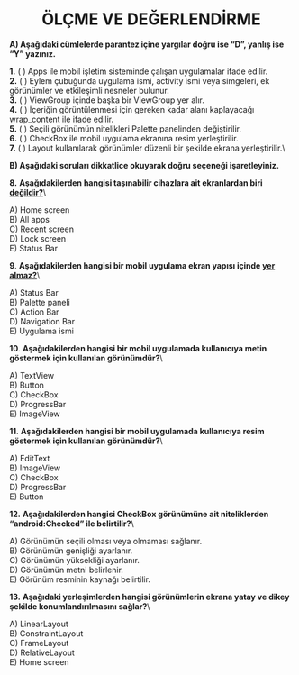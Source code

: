 <h1 style="text-align:center;">ÖLÇME VE DEĞERLENDİRME</h1>

**A) Aşağıdaki cümlelerde parantez içine yargılar doğru ise “D”, yanlış ise “Y” yazınız.**

**1.** ( ) Apps ile mobil işletim sisteminde çalışan uygulamalar ifade edilir.\
**2.** ( ) Eylem çubuğunda uygulama ismi, activity ismi veya simgeleri, ek görünümler ve etkileşimli nesneler bulunur.\
**3.** ( ) ViewGroup içinde başka bir ViewGroup yer alır.\
**4.** ( ) İçeriğin görüntülenmesi için gereken kadar alanı kaplayacağı wrap_content ile ifade edilir.\
**5.** ( ) Seçili görünümün nitelikleri Palette panelinden değiştirilir.\
**6.** ( ) CheckBox ile mobil uygulama ekranına resim yerleştirilir.\
**7.** ( ) Layout kullanılarak görünümler düzenli bir şekilde ekrana yerleştirilir.\

**B) Aşağıdaki soruları dikkatlice okuyarak doğru seçeneği işaretleyiniz.**

**8.** **Aşağıdakilerden hangisi taşınabilir cihazlara ait ekranlardan biri <ins>değildir?</ins>**\

A) Home screen <br>
B) All apps <br>
C) Recent screen<br>
D) Lock screen <br>
E) Status Bar

**9**. **Aşağıdakilerden hangisi bir mobil uygulama ekran yapısı içinde <ins>yer almaz?</ins>**\

A) Status Bar <br>
B) Palette paneli <br>
C) Action Bar<br>
D) Navigation Bar <br>
E) Uygulama ismi

**10**. **Aşağıdakilerden hangisi bir mobil uygulamada kullanıcıya metin göstermek için kullanılan görünümdür?**\

A) TextView <br>
B) Button <br>
C) CheckBox<br>
D) ProgressBar <br>
E) ImageView

**11**. **Aşağıdakilerden hangisi bir mobil uygulamada kullanıcıya resim göstermek için kullanılan görünümdür?**\

A) EditText <br>
B) ImageView <br>
C) CheckBox<br>
D) ProgressBar <br>
E) Button

**12.** **Aşağıdakilerden hangisi CheckBox görünümüne ait niteliklerden “android:Checked” ile belirtilir?**\

A) Görünümün seçili olması veya olmaması sağlanır.<br>
B) Görünümün genişliği ayarlanır.<br>
C) Görünümün yüksekliği ayarlanır.<br>
D) Görünümün metni belirlenir.<br>
E) Görünüm resminin kaynağı belirtilir.

**13.** **Aşağıdaki yerleşimlerden hangisi görünümlerin ekrana yatay ve dikey şekilde konumlandırılmasını sağlar?**\

A) LinearLayout <br>
B) ConstraintLayout <br>
C) FrameLayout<br>
D) RelativeLayout <br>
E) Home screen